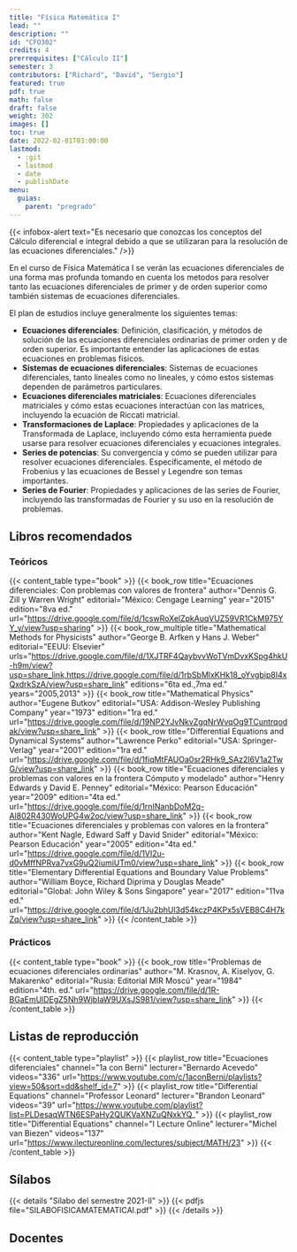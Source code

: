 ```yaml
---
title: "Física Matemática I"
lead: ""
description: ""
id: "CFO302"
credits: 4
prerrequisites: ["Cálculo II"]
semester: 3
contributors: ["Richard", "David", "Sergio"]
featured: true
pdf: true
math: false
draft: false
weight: 302
images: []
toc: true
date: 2022-02-01T03:00:00
lastmod:
  - :git
  - lastmod
  - date
  - publishDate
menu:
  guias:
    parent: "pregrado"
---
```


{{< infobox-alert text="Es necesario que conozcas los conceptos del Cálculo diferencial e integral debido a que se utilizaran para la resolución de las ecuaciones diferenciales." />}}

En el curso de Física Matemática I se verán las ecuaciones diferenciales de una forma mas profunda tomando en cuenta los metodos para resolver tanto las ecuaciones diferenciales de primer y de orden superior como también sistemas de ecuaciones diferenciales.

El plan de estudios incluye generalmente los siguientes temas:

- **Ecuaciones diferenciales**: Definición, clasificación, y métodos de solución de las ecuaciones diferenciales ordinarias de primer orden y de orden superior. Es importante entender las aplicaciones de estas ecuaciones en problemas físicos.
- **Sistemas de ecuaciones diferenciales**: Sistemas de ecuaciones diferenciales, tanto lineales como no lineales, y cómo estos sistemas dependen de parámetros particulares.
- **Ecuaciones diferenciales matriciales**: Ecuaciones diferenciales matriciales y cómo estas ecuaciones interactúan con las matrices, incluyendo la ecuación de Riccati matricial.
- **Transformaciones de Laplace**: Propiedades y aplicaciones de la Transformada de Laplace, incluyendo cómo esta herramienta puede usarse para resolver ecuaciones diferenciales y ecuaciones integrales.
- **Series de potencias**: Su convergencia y cómo se pueden utilizar para resolver ecuaciones diferenciales. Específicamente, el método de Frobenius y las ecuaciones de Bessel y Legendre son temas importantes.
- **Series de Fourier**: Propiedades y aplicaciones de las series de Fourier, incluyendo las transformadas de Fourier y su uso en la resolución de problemas.

## Libros recomendados

### Teóricos

{{< content_table type="book" >}}
  {{< book_row title="Ecuaciones diferenciales: Con problemas con valores de frontera" author="Dennis G. Zill y Warren Wright" editorial="México: Cengage Learning" year="2015" edition="8va ed." url="https://drive.google.com/file/d/1cswRoXelZpkAuqVUZ59VR1CkM975YY_y/view?usp=sharing" >}}
{{< book_row_multiple title="Mathematical Methods for Physicists" author="George B. Arfken y Hans J. Weber" editorial="EEUU: Elsevier" urls="https://drive.google.com/file/d/1XJTRF4QaybvvWoTVmDvxKSpg4hkU-h9m/view?usp=share_link,https://drive.google.com/file/d/1rbSbMlxKHk18_oYvgbip8I4xQxdrkSzA/view?usp=share_link" editions="6ta ed.,7ma ed." years="2005,2013" >}}
  {{< book_row title="Mathematical Physics" author="Eugene Butkov" editorial="USA: Addison-Wesley Publishing Company" year="1973" edition="1ra ed." url="https://drive.google.com/file/d/19NP2YJvNkvZgqNrWvqOg9TCuntrqodak/view?usp=share_link" >}}
  {{< book_row title="Differential Equations and Dynamical Systems" author="Lawrence Perko" editorial="USA: Springer-Verlag" year="2001" edition="1ra ed." url="https://drive.google.com/file/d/1fiqMtFAUOa0sr2RHk9_SAz2l6V1a2TwG/view?usp=share_link" >}}
  {{< book_row title="Ecuaciones diferenciales y problemas con valores en la frontera Cómputo y modelado" author="Henry Edwards y David E. Penney" editorial="México: Pearson Educación" year="2009" edition="4ta ed." url="https://drive.google.com/file/d/1rnINanbDoM2q-Al802R430WoUPG4w2oc/view?usp=share_link" >}}
  {{< book_row title="Ecuaciones diferenciales y problemas con valores en la frontera" author="Kent Nagle, Edward Saff y David Snider" editorial="México: Pearson Educación" year="2005" edition="4ta ed." url="https://drive.google.com/file/d/1VI2u-d0vMffNPRva7vxG9uQ2iumiUTm0/view?usp=share_link" >}}
  {{< book_row title="Elementary Differential Equations and Boundary Value Problems" author="William Boyce, Richard Diprima y Douglas Meade" editorial="Global: John Wiley & Sons Singapore" year="2017" edition="11va ed." url="https://drive.google.com/file/d/1Ju2bhUl3d54kczP4KPx5sVEB8C4H7kZq/view?usp=share_link" >}}
{{< /content_table >}}

### Prácticos

{{< content_table type="book" >}}
  {{< book_row title="Problemas de ecuaciones diferenciales ordinarias" author="M. Krasnov, A. Kiselyov, G. Makarenko" editorial="Rusia: Editorial MIR Moscú" year="1984" edition="4th. ed." url="https://drive.google.com/file/d/1R-BGaEmUlDEgZ5Nh9WjbIaW9UXsJS981/view?usp=share_link" >}}
{{< /content_table >}}

## Listas de reproducción

{{< content_table type="playlist" >}}
  {{< playlist_row title="Ecuaciones diferenciales" channel="1a con Berni" lecturer="Bernardo Acevedo" videos="336" url="https://www.youtube.com/c/1aconBerni/playlists?view=50&sort=dd&shelf_id=7" >}}
  {{< playlist_row title="Differential Equations" channel="Professor Leonard" lecturer="Brandon Leonard" videos="39" url="https://www.youtube.com/playlist?list=PLDesaqWTN6ESPaHy2QUKVaXNZuQNxkYQ_" >}}
  {{< playlist_row title="Differential Equations" channel="I Lecture Online" lecturer="Michel van Biezen" videos="137" url="https://www.ilectureonline.com/lectures/subject/MATH/23" >}}
{{< /content_table >}}

## Sílabos

{{< details "Sílabo del semestre 2021-II" >}}
  {{< pdfjs file="SILABOFISICAMATEMATICAI.pdf" >}}
{{< /details >}}

## Docentes
